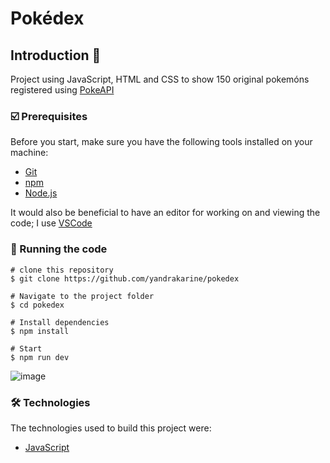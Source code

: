 # Pokédex
## Introduction 📖
Project using JavaScript, HTML and CSS to show 150 original pokemóns registered using [PokeAPI](https://pokeapi.co/)
### ☑️ Prerequisites
    
  Before you start, make sure you have the following tools installed on your machine:
  - [Git](https://git-scm.com)
  - [npm](https://www.npmjs.com/)
  - [Node.js](https://nodejs.org/en)
    
It would also be beneficial to have an editor for working on and viewing the code; I use  [VSCode](https://code.visualstudio.com/)

### 📱 Running the code
```
# clone this repository
$ git clone https://github.com/yandrakarine/pokedex

# Navigate to the project folder
$ cd pokedex

# Install dependencies
$ npm install

# Start
$ npm run dev

```

![image](https://user-images.githubusercontent.com/89264979/212770274-b77c298e-e1b1-4b3b-addd-47c9069f60c2.png)

### 🛠 Technologies

The technologies used to build this project were:

- [JavaScript](https://developer.mozilla.org/pt-BR/docs/Web/JavaScript)
